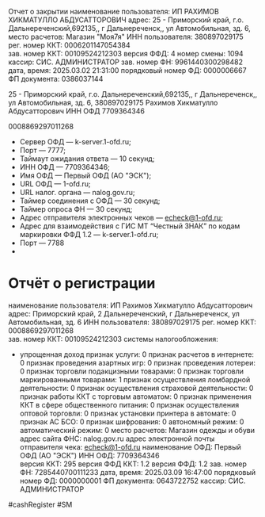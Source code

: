Отчет о закрытии
наименование пользователя: ИП РАХИМОВ ХИКМАТУЛЛО АБДУСАТТОРОВИЧ
адрес: 25 - Приморский край, г.о. Дальнереченский,692135,, г Дальнереченск,, ул Автомобильная, зд. 6,
место расчетов: Магазин "Моя7я"
ИНН пользователя: 380897029175
рег. номер ККТ: 0006201147054384    
зав. номер ККТ: 00109524212303
версия ФФД: 4
номер смены: 1094
кассир: СИС. АДМИНИСТРАТОР
зав. номер ФН: 9961440300298482
дата, время: 2025.03.02 21:31:00
порядковый номер ФД: 0000006667
ФП документа: 0386037144

25 - Приморский край, г.о. Дальнереченский,692135,, г Дальнереченск,, ул Автомобильная, зд. 6,
380897029175
Рахимов Хикматулло Абдусатторович
ИНН ОФД
7709364346

0008869297011268

- Сервер ОФД — k-server.1-ofd.ru;
- Порт — 7777;
- Таймаут ожидания ответа — 10 секунд;
- ИНН ОФД — 7709364346;
- Имя ОФД — Первый ОФД (АО "ЭСК");
- URL ОФД — 1-ofd.ru;
- URL налог. органа — nalog.gov.ru;
- Таймер соединения с ОФД — 30 секунд;
- Таймер опроса ФН — 30 секунд;
- Адрес отправителя электронных чеков — [echeck@1-ofd.ru](mailto:echeck@1-ofd.ru);
- Адрес для взаимодействия с ГИС МТ “Честный ЗНАК” по кодам маркировки ФФД 1.2 — k-server.1-ofd.ru;
- Порт — 7788
- 
Отчёт о регистрации
====================================
наименование пользователя: ИП Рахимов Хикматулло Абдусатторович
адрес: Приморский край, 2 Дальнереченский, г Дальнереченск, ул Автомобильная, зд. 6
ИНН пользователя: 380897029175
рег. номер ККТ: 0008869297011268    
зав. номер ККТ: 00109524212303
системы налогообложения:
   - упрощенная доход 
признак услуги: 0
признак расчетов в интернете: 0
признак проведения азартных игр: 0
признак проведения лотереи: 0
признак торговли подакцизными товарами: 0
признак торговли маркированными товарами: 1
признак осуществления ломбардной деятельности: 0
признак осуществления страховой деятельности: 0
признак работы ККТ с торговым автоматом: 0
признак применения ККТ в сфере общественного питания: 0
признак осуществления оптовой торговли: 0
признак установки принтера в автомате: 0
признак АС БСО: 0
признак шифрования: 0
автономный режим: 0
автоматический режим: 0
место расчетов: Магазин одежды и обуви
адрес сайта ФНС: nalog.gov.ru
адрес электронной почты отправителя чека: echeck@1-ofd.ru
наименование ОФД: Первый ОФД (АО "ЭСК")
ИНН ОФД: 7709364346  
версия ККТ: 295
версия ФФД ККТ: 1.2
версия ФФД: 1.2
зав. номер ФН: 7285440700111233
дата, время: 2025.03.09 16:47:00
порядковый номер ФД: 0000000001
ФП документа: 0643722752
кассир: СИС. АДМИНИСТРАТОР

#cashRegister #SM